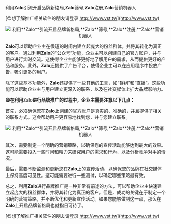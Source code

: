 利用**Zalo**引流开启品牌新格局,**Zalo**筛号,**Zalo**注册,**Zalo**营销机器人

[😍想了解推广相关软件的朋友请登录 http://www.vst.tw](http://www.vst.tw)

 <center><img src="https://vst.tw/MP4/tuiguang/png/3.png" alt="利用**Zalo**引流开启品牌新格局,**Zalo**筛号,**Zalo**注册,**Zalo**营销机器人"></center>

**Zalo**可以帮助企业主在很短的时间内建立起庞大的粉丝群体，并将其转化为真正的客户。通过利用**Zalo**的“公众号”功能，企业主可以创建自己的官方账户，并与用户进行实时交流。这使得企业主能够更好地了解用户的需求，从而提供更好的产品和服务。此外，**Zalo**还提供了广告平台，使得企业主可以在应用程序中投放广告，吸引更多的用户。

除了这些基本功能外，**Zalo**还提供了一些其他的工具，如“群组”和“直播”。这些功能可以帮助企业主与用户建立更深入的联系，以及在社交媒体上扩大品牌影响力。

**😄在利用**Zalo**进行品牌推广的过程中，企业主需要注意以下几点：**

首先，必须确保您在**Zalo**上创建的官方账户是真实的、准确的，并且提供了相关的联系方式。这会帮助用户更容易地找到您，并与您建立联系。

 <center><img src="https://vst.tw/MP4/tuiguang/png/6.png" alt="利用**Zalo**引流开启品牌新格局,**Zalo**筛号,**Zalo**注册,**Zalo**营销机器人"></center>

其次，需要制定一个明确的营销策略，以确保您的宣传活动能够达到最大的效果。这可能需要投入一些时间和精力来研究用户的需求和行为，以及分析竞争对手的情况。

最后，需要不断监测和更新您在**Zalo**上的宣传活动，以确保您的品牌在社交媒体上保持高度可见性。这可能需要进行一些测试，以确定哪些策略最有效。

总之，利用**Zalo**进行品牌推广是一种非常有前途的方法，可以帮助企业主快速建立起庞大的粉丝群体，并将其转化为真正的客户。但是，成功的关键在于制定一个明确的营销策略，并不断优化和更新宣传活动。如果您能够做到这一点，那么在**Zalo**上开启品牌新格局也就指日可待了。

[😍想了解推广相关软件的朋友请登录 http://www.vst.tw](http://www.vst.tw)



